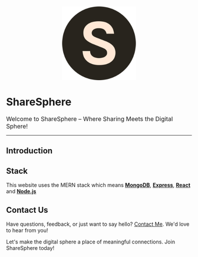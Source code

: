 <p align="center">
  <img src="/public/logo.png" alt="ShareSphere Logo" width="200" height="200">
</p>

# ShareSphere
<font size="3">Welcome to ShareSphere – Where Sharing Meets the Digital Sphere!</font>
<hr>

## Introduction


## Stack
This website uses the MERN stack which means [<strong>MongoDB</strong>](https://www.mongodb.com/),  [<strong>Express</strong>](https://expressjs.com/),  [<strong>React</strong>](https://react.dev/) and [<strong>Node.js</strong>](https://nodejs.org/en)

## Contact Us

Have questions, feedback, or just want to say hello? [Contact Me](mailto:farhansayyed1656@gmail.com). We'd love to hear from you!

Let's make the digital sphere a place of meaningful connections. Join ShareSphere today!



